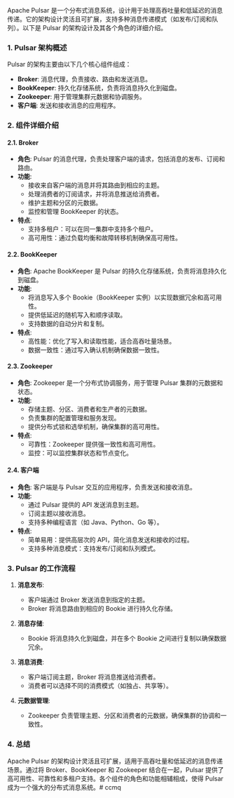 Apache Pulsar 是一个分布式消息系统，设计用于处理高吞吐量和低延迟的消息传递。它的架构设计灵活且可扩展，支持多种消息传递模式（如发布/订阅和队列）。以下是 Pulsar 的架构设计及其各个角色的详细介绍。

### 1. Pulsar 架构概述

Pulsar 的架构主要由以下几个核心组件组成：

- **Broker**: 消息代理，负责接收、路由和发送消息。
- **BookKeeper**: 持久化存储系统，负责将消息持久化到磁盘。
- **Zookeeper**: 用于管理集群元数据和协调服务。
- **客户端**: 发送和接收消息的应用程序。

### 2. 组件详细介绍

#### 2.1. Broker

- **角色**: Pulsar 的消息代理，负责处理客户端的请求，包括消息的发布、订阅和路由。
- **功能**:
    - 接收来自客户端的消息并将其路由到相应的主题。
    - 处理消费者的订阅请求，并将消息推送给消费者。
    - 维护主题和分区的元数据。
    - 监控和管理 BookKeeper 的状态。
- **特点**:
    - 支持多租户：可以在同一集群中支持多个租户。
    - 高可用性：通过负载均衡和故障转移机制确保高可用性。

#### 2.2. BookKeeper

- **角色**: Apache BookKeeper 是 Pulsar 的持久化存储系统，负责将消息持久化到磁盘。
- **功能**:
    - 将消息写入多个 Bookie（BookKeeper 实例）以实现数据冗余和高可用性。
    - 提供低延迟的随机写入和顺序读取。
    - 支持数据的自动分片和复制。
- **特点**:
    - 高性能：优化了写入和读取性能，适合高吞吐量场景。
    - 数据一致性：通过写入确认机制确保数据一致性。

#### 2.3. Zookeeper

- **角色**: Zookeeper 是一个分布式协调服务，用于管理 Pulsar 集群的元数据和状态。
- **功能**:
    - 存储主题、分区、消费者和生产者的元数据。
    - 负责集群的配置管理和服务发现。
    - 提供分布式锁和选举机制，确保集群的高可用性。
- **特点**:
    - 可靠性：Zookeeper 提供强一致性和高可用性。
    - 监控：可以监控集群状态和节点变化。

#### 2.4. 客户端

- **角色**: 客户端是与 Pulsar 交互的应用程序，负责发送和接收消息。
- **功能**:
    - 通过 Pulsar 提供的 API 发送消息到主题。
    - 订阅主题以接收消息。
    - 支持多种编程语言（如 Java、Python、Go 等）。
- **特点**:
    - 简单易用：提供高层次的 API，简化消息发送和接收的过程。
    - 支持多种消息模式：支持发布/订阅和队列模式。

### 3. Pulsar 的工作流程

1. **消息发布**:
    - 客户端通过 Broker 发送消息到指定的主题。
    - Broker 将消息路由到相应的 Bookie 进行持久化存储。

2. **消息存储**:
    - Bookie 将消息持久化到磁盘，并在多个 Bookie 之间进行复制以确保数据冗余。

3. **消息消费**:
    - 客户端订阅主题，Broker 将消息推送给消费者。
    - 消费者可以选择不同的消费模式（如独占、共享等）。

4. **元数据管理**:
    - Zookeeper 负责管理主题、分区和消费者的元数据，确保集群的协调和一致性。

### 4. 总结

Apache Pulsar 的架构设计灵活且可扩展，适用于高吞吐量和低延迟的消息传递场景。通过将 Broker、BookKeeper 和 Zookeeper 结合在一起，Pulsar 提供了高可用性、可靠性和多租户支持。各个组件的角色和功能相辅相成，使得 Pulsar 成为一个强大的分布式消息系统。# ccmq
